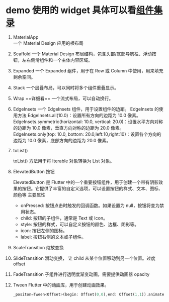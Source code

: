 # demo 使用的 widget 具体可以看[组件集录](http://toly1994.com/flutter/#/widget)

1. MaterialApp  
   一个 Material Design 应用的根布局

2. Scaffold
   一个 Material Design 布局结构，包含头部/底部导航栏、浮动按钮，左右侧滑组件和一个主体内容区域。

3. Expanded
   一个 Expanded 组件，用于在 Row 或 Column 中使用，用来填充剩余空间。

4. Stack
   一个层叠布局，可以同时将多个组件重叠显示。

5. Wrap ==详细看==
   一个流式布局，可以自动换行。

6. EdgeInsets
   一个 EdgeInsets 组件，用于设置组件的边距。
   EdgeInsets 的使用方法
   EdgeInsets.all(10.0)：设置所有方向的边距为 10.0 像素。
   EdgeInsets.symmetric(horizontal: 10.0, vertical: 20.0)：设置水平方向对称的边距为 10.0 像素，垂直方向对称的边距为 20.0 像素。
   EdgeInsets.only(top: 10.0, bottom: 20.0,left:10,right:10)：设置各个方向的边距为 10.0 像素，底部方向的边距为 20.0 像素。

7. toList()

   toList() 方法用于将 Iterable 对象转换为 List 对象。

8. ElevatedButton 按钮

   ElevatedButton 是 Flutter 中的一个重要按钮组件，用于创建一个带有阴影效果的按钮。它提供了丰富的自定义选项，可以设置按钮的样式、文本、图标、颜色等
   主要属性

   - onPressed: 按钮点击时触发的回调函数。如果设置为 null，按钮将变为禁用状态。
   - child: 按钮的子组件，通常是 Text 或 Icon。
   - style: 按钮的样式，可以自定义按钮的颜色、边框、阴影等。
   - icon: 按钮左侧的图标。
   - label: 按钮右侧的文本或子组件。

9. ScaleTransition
   缩放变换

10. SlideTransition
    滑动变换， 让 child 从某个位置移动到另一个位置。过度 offset

11. FadeTransition
    子组件进行透明度渐变动画，需要提供动画器 opacity

12. Tween
    Flutter 中的动画库，用于创建动画效果。
    ```dart
    _positon=Tween<Offset>(begin: Offset(0,0),end: Offset(1,1)).animate(_controller);
    ```
